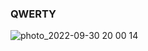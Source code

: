 ### QWERTY
![photo_2022-09-30 20 00 14](https://user-images.githubusercontent.com/71819692/207617303-7ae6d32e-89df-4a1e-9606-14cf5744f3b5.jpeg)


<!--
**ivankrtv/ivankrtv** is a ✨ _special_ ✨ repository because its `README.md` (this file) appears on your GitHub profile.

Here are some ideas to get you started:

- 🔭 I’m currently working on ...
- 🌱 I’m currently learning ...
- 👯 I’m looking to collaborate on ...
- 🤔 I’m looking for help with ...
- 💬 Ask me about ...
- 📫 How to reach me: ...
- 😄 Pronouns: ...
- ⚡ Fun fact: ...
-->
